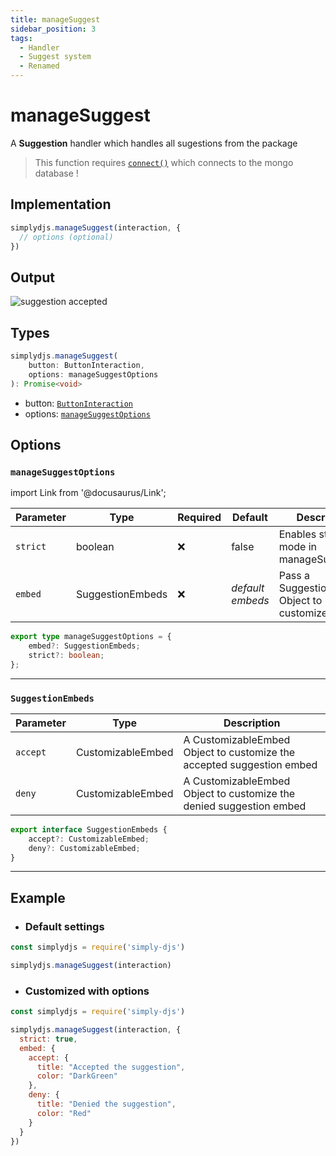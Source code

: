 ```yaml
---
title: manageSuggest
sidebar_position: 3
tags:
  - Handler
  - Suggest system
  - Renamed
---
```


# manageSuggest

A **Suggestion** handler which handles all sugestions from the package

> This function requires [`connect()`](/docs/general/connect.md) which connects to the mongo database !

## Implementation

```js
simplydjs.manageSuggest(interaction, { 
  // options (optional)
})
```

## Output

![suggestion accepted](https://i.postimg.cc/hjM3kzhd/image.png)


## Types
```ts
simplydjs.manageSuggest(
	button: ButtonInteraction,
	options: manageSuggestOptions
): Promise<void>
```

- button: [`ButtonInteraction`](https://old.discordjs.dev/#/docs/discord.js/main/class/ButtonInteraction)
- options: [`manageSuggestOptions`](#managesuggestoptions)

## Options 

### `manageSuggestOptions`

import Link from '@docusaurus/Link';

| Parameter | Type | Required | Default    | Description |
| --------- | ----- | -------- | -------- | ---------- |
| `strict` | <Link to="https://developer.mozilla.org/en-US/docs/Web/JavaScript/Reference/Global_Objects/Boolean">boolean</Link>       | ❌ | false | Enables strict mode in manageSuggest |
| `embed` | <Link to="#suggestionembeds">SuggestionEmbeds</Link> | ❌   | _default embeds_ | Pass a SuggestionEmbeds Object to customize embeds |

```ts
export type manageSuggestOptions = {
	embed?: SuggestionEmbeds;
	strict?: boolean;
};
```

--------------------

### `SuggestionEmbeds`


| Parameter | Type | Description |
| --------- | ----- | ---------- |
|  `accept`       | <Link to="../typedef/customizableembed.md">CustomizableEmbed</Link> |  A CustomizableEmbed Object to customize the accepted suggestion embed   |
|  `deny`       | <Link to="../typedef/customizableembed.md">CustomizableEmbed</Link> |  A CustomizableEmbed Object to customize the denied suggestion embed   |

```ts
export interface SuggestionEmbeds {
	accept?: CustomizableEmbed;
	deny?: CustomizableEmbed;
}
```

---------------


## Example

- ### Default settings

```js title="interactionCreate.js"
const simplydjs = require('simply-djs')

simplydjs.manageSuggest(interaction)
```

- ### Customized with options

```js title="interactionCreate.js"
const simplydjs = require('simply-djs')

simplydjs.manageSuggest(interaction, {
  strict: true,
  embed: {
    accept: { 
      title: "Accepted the suggestion",
      color: "DarkGreen"
    },
    deny: {
      title: "Denied the suggestion",
      color: "Red"
    }
  }
})
```